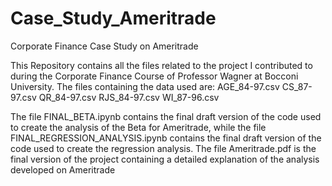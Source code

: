 # Case_Study_Ameritrade
Corporate Finance Case Study on Ameritrade

This Repository contains all the files related to the project I contributed to during the Corporate Finance Course of Professor Wagner at Bocconi University.
The files containing the data used are:
  AGE_84-97.csv
  CS_87-97.csv
  QR_84-97.csv
  RJS_84-97.csv
  WI_87-96.csv

The file FINAL_BETA.ipynb contains the final draft version of the code used to create the analysis of the Beta for Ameritrade, while the file FINAL_REGRESSION_ANALYSIS.ipynb contains the final draft version of the code used to create the regression analysis.
The file Ameritrade.pdf is the final version of the project containing a detailed explanation of the analysis developed on Ameritrade
